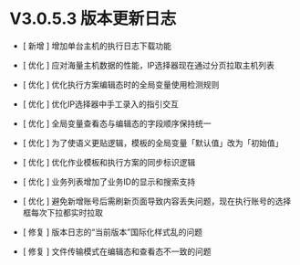 # V3.0.5.3 版本更新日志

- [ 新增 ] 增加单台主机的执行日志下载功能


- [ 优化 ] 应对海量主机数据的性能，IP选择器现在通过分页拉取主机列表
- [ 优化 ] 优化执行方案编辑态时的全局变量使用检测规则
- [ 优化 ] 优化IP选择器中手工录入的指引交互
- [ 优化 ] 全局变量查看态与编辑态的字段顺序保持统一
- [ 优化 ] 为了使语义更贴逻辑，模板的全局变量「默认值」改为「初始值」
- [ 优化 ] 优化作业模板和执行方案的同步标识逻辑
- [ 优化 ] 业务列表增加了业务ID的显示和搜索支持
- [ 优化 ] 避免新增账号后需刷新页面导致内容丢失问题，现在执行账号的选择框每次下拉都实时拉取


- [ 修复 ] 版本日志的“当前版本”国际化样式乱的问题
- [ 修复 ] 文件传输模式在编辑态和查看态不一致的问题
